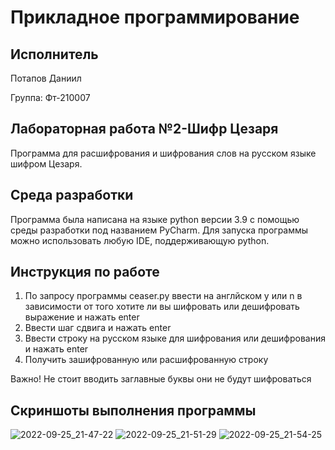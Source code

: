 # Прикладное программирование
## Исполнитель
Потапов Даниил  

Группа: Фт-210007
## Лабораторная работа №2-Шифр Цезаря
Программа для расшифрования и шифрования слов на русском языке шифром Цезаря.
## Среда разработки 
Программа была написана на языке python версии 3.9 с помощью среды разработки под названием PyCharm.
Для запуска программы можно использовать любую IDE, поддерживающую python.
## Инструкция по работе
1. По запросу программы ceaser.py ввести на англйском y или n в зависимости от того хотите ли вы шифровать или дешифровать выражение и нажать enter
2. Ввести шаг сдвига и нажать enter
3. Ввести строку на русском языке для шифрования или дешифрования и нажать enter
4. Получить зашифрованную или расшифрованную строку  

Важно! Не стоит вводить заглавные буквы они не будут шифроваться
## Скриншоты выполнения программы
![2022-09-25_21-47-22](https://user-images.githubusercontent.com/113824271/192155541-32c65432-4794-4f46-8ae4-8260abf06382.png)
![2022-09-25_21-51-29](https://user-images.githubusercontent.com/113824271/192155555-40dd9071-5cf3-4077-8bea-a9da0edb77a9.png)
![2022-09-25_21-54-25](https://user-images.githubusercontent.com/113824271/192155557-49e5162e-47aa-44ca-b7f7-ab539dbe90a0.png)
